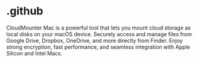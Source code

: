 # .github
CloudMounter Mac is a powerful tool that lets you mount cloud storage as local disks on your macOS device. Securely access and manage files from Google Drive, Dropbox, OneDrive, and more directly from Finder. Enjoy strong encryption, fast performance, and seamless integration with Apple Silicon and Intel Macs.
